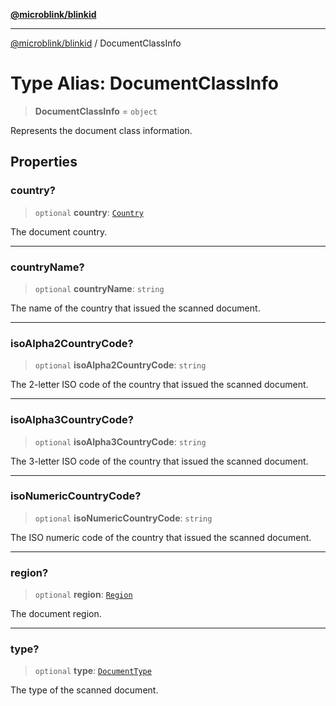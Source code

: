[**@microblink/blinkid**](../README.md)

***

[@microblink/blinkid](../README.md) / DocumentClassInfo

# Type Alias: DocumentClassInfo

> **DocumentClassInfo** = `object`

Represents the document class information.

## Properties

### country?

> `optional` **country**: [`Country`](Country.md)

The document country.

***

### countryName?

> `optional` **countryName**: `string`

The name of the country that issued the scanned document.

***

### isoAlpha2CountryCode?

> `optional` **isoAlpha2CountryCode**: `string`

The 2-letter ISO code of the country that issued the scanned document.

***

### isoAlpha3CountryCode?

> `optional` **isoAlpha3CountryCode**: `string`

The 3-letter ISO code of the country that issued the scanned document.

***

### isoNumericCountryCode?

> `optional` **isoNumericCountryCode**: `string`

The ISO numeric code of the country that issued the scanned document.

***

### region?

> `optional` **region**: [`Region`](Region.md)

The document region.

***

### type?

> `optional` **type**: [`DocumentType`](DocumentType.md)

The type of the scanned document.

